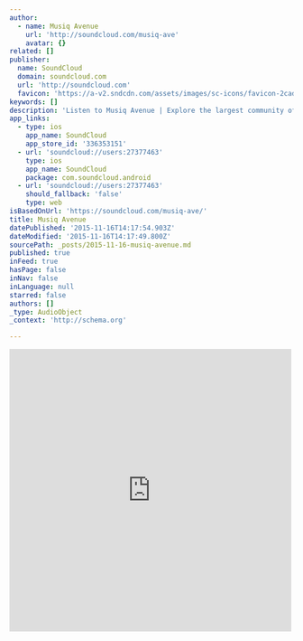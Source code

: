 ```yaml
---
author:
  - name: Musiq Avenue
    url: 'http://soundcloud.com/musiq-ave'
    avatar: {}
related: []
publisher:
  name: SoundCloud
  domain: soundcloud.com
  url: 'http://soundcloud.com'
  favicon: 'https://a-v2.sndcdn.com/assets/images/sc-icons/favicon-2cadd14b.ico'
keywords: []
description: 'Listen to Musiq Avenue | Explore the largest community of artists, bands, podcasters and creators of music & audio.. 50 Tracks. 280 Followers. Stream Tracks and Playlists from Musiq Avenue on your desktop or mobile device.'
app_links:
  - type: ios
    app_name: SoundCloud
    app_store_id: '336353151'
  - url: 'soundcloud://users:27377463'
    type: ios
    app_name: SoundCloud
    package: com.soundcloud.android
  - url: 'soundcloud://users:27377463'
    should_fallback: 'false'
    type: web
isBasedOnUrl: 'https://soundcloud.com/musiq-ave/'
title: Musiq Avenue
datePublished: '2015-11-16T14:17:54.903Z'
dateModified: '2015-11-16T14:17:49.800Z'
sourcePath: _posts/2015-11-16-musiq-avenue.md
published: true
inFeed: true
hasPage: false
inNav: false
inLanguage: null
starred: false
authors: []
_type: AudioObject
_context: 'http://schema.org'

---
```

<iframe src="https://cdn.embedly.com/widgets/media.html?src=https%3A%2F%2Fw.soundcloud.com%2Fplayer%2F%3Fvisual%3Dtrue%26url%3Dhttp%253A%252F%252Fapi.soundcloud.com%252Fusers%252F27377463%26show_artwork%3Dtrue&amp;url=https%3A%2F%2Fsoundcloud.com%2Fmusiq-ave%2F&amp;image=http%3A%2F%2Fi1.sndcdn.com%2Favatars-000087656960-uc5x59-t500x500.jpg&amp;key=b7d04c9b404c499eba89ee7072e1c4f7&amp;type=text%2Fhtml&amp;schema=soundcloud" width="500" height="500" scrolling="no" frameborder="0" allowfullscreen="allowfullscreen" style=""></iframe>
